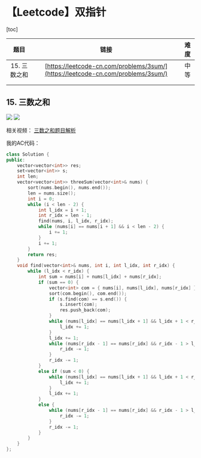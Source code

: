 # 【Leetcode】双指针



[toc]



|     题目     |                             链接                             | 难度 |
| :----------: | :----------------------------------------------------------: | :--: |
| 15. 三数之和 | [https://leetcode-cn.com/problems/3sum/](https://leetcode-cn.com/problems/3sum/) | 中等 |
|              |                                                              |      |
|              |                                                              |      |



## 15. 三数之和

![](D:\Notes\Leetcode\Leetcode.assets\15-1.png)
![](D:\Notes\Leetcode\Leetcode.assets\15-2.png)

相关视频：
[三数之和题目解析](https://www.bilibili.com/video/BV1kU4y1a7Pj)

我的AC代码：

```c++
class Solution {
public:
	vector<vector<int>> res;
	set<vector<int>> s;
	int len;
	vector<vector<int>> threeSum(vector<int>& nums) {
		sort(nums.begin(), nums.end());
		len = nums.size();
		int i = 0;
		while (i < len - 2) {
			int l_idx = i + 1;
			int r_idx = len - 1;
			find(nums, i, l_idx, r_idx);
			while (nums[i] == nums[i + 1] && i < len - 2) {
				i += 1;
			}
			i += 1;
		}
		return res;
	}
	void find(vector<int>& nums, int i, int l_idx, int r_idx) {
		while (l_idx < r_idx) {
			int sum = nums[i] + nums[l_idx] + nums[r_idx];
			if (sum == 0) {
				vector<int> com = { nums[i], nums[l_idx], nums[r_idx] };
				sort(com.begin(), com.end());
				if (s.find(com) == s.end()) {
					s.insert(com);
					res.push_back(com);
				}
				while (nums[l_idx] == nums[l_idx + 1] && l_idx + 1 < r_idx) {
					l_idx += 1;
				}
				l_idx += 1;
				while (nums[r_idx - 1] == nums[r_idx] && r_idx - 1 > l_idx) {
					r_idx -= 1;
				}
				r_idx -= 1;
			}
			else if (sum < 0) {
				while (nums[l_idx] == nums[l_idx + 1] && l_idx + 1 < r_idx) {
					l_idx += 1;
				}
				l_idx += 1;
			}
			else {
				while (nums[r_idx - 1] == nums[r_idx] && r_idx - 1 > l_idx) {
					r_idx -= 1;
				}
				r_idx -= 1;
			}
		}
	}
};
```

